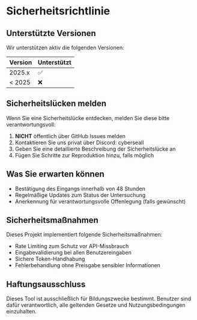 # Sicherheitsrichtlinie

## Unterstützte Versionen

Wir unterstützen aktiv die folgenden Versionen:

| Version | Unterstützt          |
| ------- | -------------------- |
| 2025.x  | :white_check_mark:   |
| < 2025  | :x:                  |

## Sicherheitslücken melden

Wenn Sie eine Sicherheitslücke entdecken, melden Sie diese bitte verantwortungsvoll:

1. **NICHT** öffentlich über GitHub Issues melden
2. Kontaktieren Sie uns privat über Discord: cyberseall
3. Geben Sie eine detaillierte Beschreibung der Sicherheitslücke an
4. Fügen Sie Schritte zur Reproduktion hinzu, falls möglich

## Was Sie erwarten können

- Bestätigung des Eingangs innerhalb von 48 Stunden
- Regelmäßige Updates zum Status der Untersuchung
- Anerkennung für verantwortungsvolle Offenlegung (falls gewünscht)

## Sicherheitsmaßnahmen

Dieses Projekt implementiert folgende Sicherheitsmaßnahmen:

- Rate Limiting zum Schutz vor API-Missbrauch
- Eingabevalidierung bei allen Benutzereingaben
- Sichere Token-Handhabung
- Fehlerbehandlung ohne Preisgabe sensibler Informationen

## Haftungsausschluss

Dieses Tool ist ausschließlich für Bildungszwecke bestimmt. Benutzer sind dafür verantwortlich, alle geltenden Gesetze und Nutzungsbedingungen einzuhalten.

